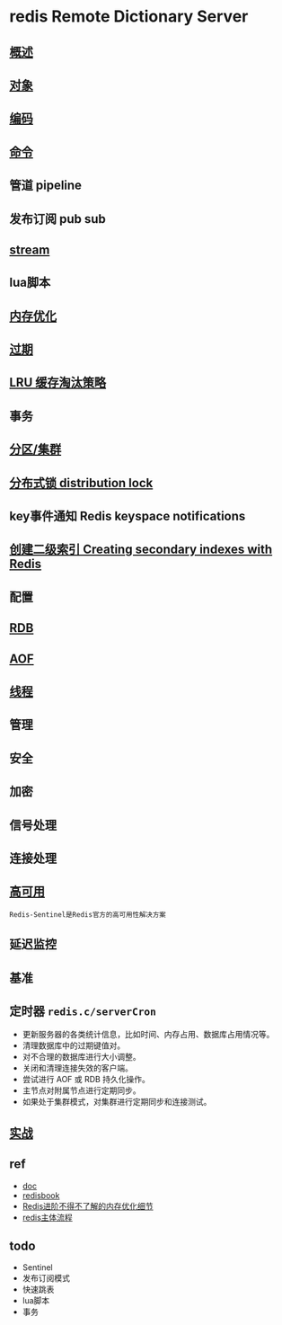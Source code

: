 # redis Remote Dictionary Server

## [概述](redis-overview.md)

## [对象](redis-obj.md)

## [编码](redis-encoding.md)

## [命令](redis-cmd.md)

## 管道 pipeline

## 发布订阅 pub sub

## [stream](redis-stream.md)

## lua脚本

## [内存优化](redis-mem-optimization.md)

## [过期](redis-expire.md)

## [LRU 缓存淘汰策略](redis-cache-eliminate.md)

## 事务

## [分区/集群](redis-partitioning.md)

## [分布式锁 distribution lock](redis-distlock.md)

## key事件通知 Redis keyspace notifications

## [创建二级索引 Creating secondary indexes with Redis](redis-secondary-index.md)

## 配置

## [RDB](redis-rdb.md)

## [AOF](redis-aof.md)

## [线程](redis-thread.md)

## 管理

## 安全

## 加密

## 信号处理

## 连接处理

## [高可用](redis-sentinel.md) 

    Redis-Sentinel是Redis官方的高可用性解决方案

## 延迟监控

## 基准
  
## 定时器 `redis.c/serverCron`

- 更新服务器的各类统计信息，比如时间、内存占用、数据库占用情况等。  
- 清理数据库中的过期键值对。  
- 对不合理的数据库进行大小调整。  
- 关闭和清理连接失效的客户端。  
- 尝试进行 AOF 或 RDB 持久化操作。  
- 主节点对附属节点进行定期同步。  
- 如果处于集群模式，对集群进行定期同步和连接测试。  

## [实战](redis-practical.md)

## ref

- [doc](http://www.redis.cn/documentation.html)  
- [redisbook](http://redisbook.com)
- [Redis进阶不得不了解的内存优化细节](https://blog.csdn.net/belalds/article/details/81106853)
- [redis主体流程](https://www.jianshu.com/p/427cf97d7951)

## todo

- Sentinel
- 发布订阅模式
- 快速跳表
- lua脚本
- 事务